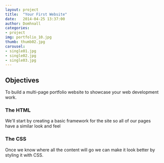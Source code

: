 ```yaml
---
layout: project
title:  "Your First Website"
date:   2014-04-25 13:37:00
author: Domhnall
categories:
- project
img: portfolio_10.jpg
thumb: thumb02.jpg
carousel:
- single01.jpg
- single02.jpg
- single03.jpg
---
```

## Objectives
To build a multi-page portfolio website to showcase your web development work.


### The HTML
We'll start by creating a basic framework for the site so all of our pages have a similar look and feel

### The CSS
Once we know where all the content will go we can make it look better by styling it with CSS.